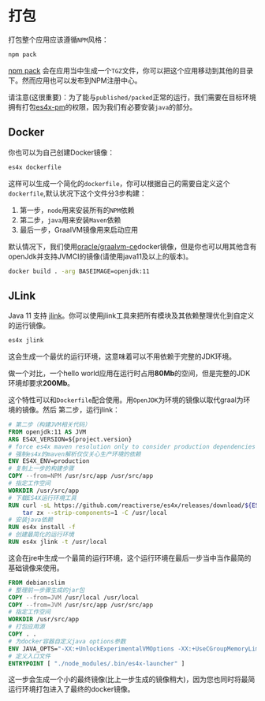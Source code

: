 # 打包

打包整个应用应该遵循`NPM`风格：

```sh
npm pack
```

[npm pack](https://docs.npmjs.com/cli/pack) 会在应用当中生成一个`TGZ`文件，你可以把这个应用移动到其他的目录下。然而应用也可以发布到NPM注册中心。

请注意(这很重要)：为了能与`published/packed`正常的运行，我们需要在目标环境拥有打包[es4x-pm](https://www.npmjs.com/package/es4x-pm)的权限，因为我们有必要安装`java`的部分。


## Docker

你也可以为自己创建Docker镜像：

```bash
es4x dockerfile
```

这样可以生成一个简化的`dockerfile`，你可以根据自己的需要自定义这个`dockerfile`,默认状况下这个文件分3步构建：

1. 第一步，`node`用来安装所有的`NPM`依赖
2. 第二步，`java`用来安装`Maven`依赖
3. 最后一步，GraalVM镜像用来启动应用

默认情况下，我们使用[oracle/graalvm-ce](https://hub.docker.com/r/oracle/graalvm-ce)docker镜像，但是你也可以用其他含有openJdk并支持JVMCI的镜像(请使用java11及以上的版本)。

```bash
docker build . -arg BASEIMAGE=openjdk:11
```

## JLink

Java 11 支持 [jlink](https://docs.oracle.com/en/java/javase/11/tools/jlink.html)。你可以使用jlink工具来把所有模块及其依赖整理优化到自定义的运行镜像。

```bash
es4x jlink
```

这会生成一个最优的运行环境，这意味着可以不用依赖于完整的JDK环境。

做一个对比，一个hello world应用在运行时占用**80Mb**的空间，但是完整的JDK环境却要求**200Mb**。

这个特性可以和`Dockerfile`配合使用。用`OpenJDK`为环境的镜像以取代graal为环境的镜像。然后 第二步，运行jlink：

```dockerfile
# 第二步（构建JVM相关代码）
FROM openjdk:11 AS JVM
ARG ES4X_VERSION=${project.version}
# force es4x maven resolution only to consider production dependencies
# 强制es4x的maven解析仅仅关心生产环境的依赖
ENV ES4X_ENV=production
# 复制上一步的构建步骤
COPY --from=NPM /usr/src/app /usr/src/app
# 指定工作空间
WORKDIR /usr/src/app
# 下载ES4X运行环境工具
RUN curl -sL https://github.com/reactiverse/es4x/releases/download/${ES4X_VERSION}/es4x-pm-${ES4X_VERSION}-bin.tar.gz | \
    tar zx --strip-components=1 -C /usr/local
# 安装java依赖
RUN es4x install -f
# 创建最简化的运行环境
RUN es4x jlink -t /usr/local
```

这会在jre中生成一个最简的运行环境，这个运行环境在最后一步当中当作最简的基础镜像来使用。

```dockerfile
FROM debian:slim
# 整理前一步骤生成的jar包
COPY --from=JVM /usr/local /usr/local
COPY --from=JVM /usr/src/app /usr/src/app
# 指定工作空间
WORKDIR /usr/src/app
# 打包应用源
COPY . .
# 为docker容器自定义java options参数
ENV JAVA_OPTS="-XX:+UnlockExperimentalVMOptions -XX:+UseCGroupMemoryLimitForHeap -XX:+UseContainerSupport"
# 定义入口文件
ENTRYPOINT [ "./node_modules/.bin/es4x-launcher" ]
```

这一步会生成一个小的最终镜像(比上一步生成的镜像稍大)，因为您也同时将最简运行环境打包进入了最终的docker镜像。

